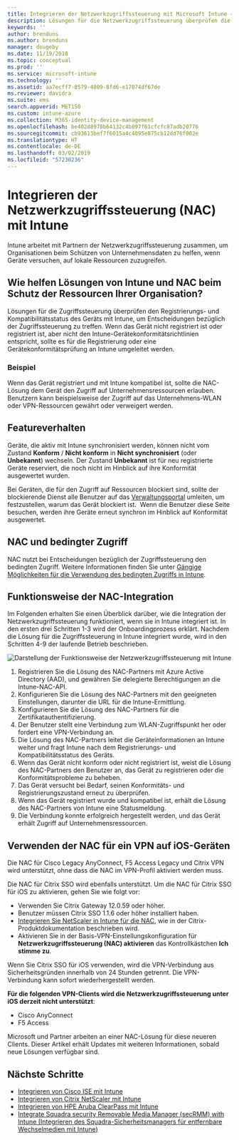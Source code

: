 ```yaml
---
title: Integrieren der Netzwerkzugriffssteuerung mit Microsoft Intune – Azure | Microsoft-Dokumentation
description: Lösungen für die Netzwerkzugriffssteuerung überprüfen die Registrierung und Konformität von Geräten mit Intune. Die Netzwerkzugriffssteuerung umfasst bestimmte Verhalten und arbeitet mit dem bedingten Zugriff zusammen. Weitere Informationen finden Sie in den Integrationsschritten und unter der Liste mit Partnerlösungen.
keywords: ''
author: brenduns
ms.author: brenduns
manager: dougeby
ms.date: 11/19/2018
ms.topic: conceptual
ms.prod: ''
ms.service: microsoft-intune
ms.technology: ''
ms.assetid: aa7ecff7-8579-4009-8fd6-e17074df67de
ms.reviewer: davidra
ms.suite: ems
search.appverid: MET150
ms.custom: intune-azure
ms.collection: M365-identity-device-management
ms.openlocfilehash: be402d8978b64132c4b897f61cfcfc87adb20776
ms.sourcegitcommit: cb93613bef7f6015a4c4095e875cb12dd76f002e
ms.translationtype: HT
ms.contentlocale: de-DE
ms.lasthandoff: 03/02/2019
ms.locfileid: "57230236"
---
```

# <a name="network-access-control-nac-integration-with-intune"></a>Integrieren der Netzwerkzugriffssteuerung (NAC) mit Intune

Intune arbeitet mit Partnern der Netzwerkzugriffssteuerung zusammen, um Organisationen beim Schützen von Unternehmensdaten zu helfen, wenn Geräte versuchen, auf lokale Ressourcen zuzugreifen.

## <a name="how-do-intune-and-nac-solutions-help-protect-your-organization-resources"></a>Wie helfen Lösungen von Intune und NAC beim Schutz der Ressourcen Ihrer Organisation?

Lösungen für die Zugriffssteuerung überprüfen den Registrierungs- und Kompatibilitätsstatus des Geräts mit Intune, um Entscheidungen bezüglich der Zugriffssteuerung zu treffen. Wenn das Gerät nicht registriert ist oder registriert ist, aber nicht den Intune-Gerätekonformitätsrichtlinien entspricht, sollte es für die Registrierung oder eine Gerätekonformitätsprüfung an Intune umgeleitet werden.

### <a name="example"></a>Beispiel

Wenn das Gerät registriert und mit Intune kompatibel ist, sollte die NAC-Lösung dem Gerät den Zugriff auf Unternehmensressourcen erlauben. Benutzern kann beispielsweise der Zugriff auf das Unternehmens-WLAN oder VPN-Ressourcen gewährt oder verweigert werden.

## <a name="feature-behaviors"></a>Featureverhalten

Geräte, die aktiv mit Intune synchronisiert werden, können nicht vom Zustand **Konform** / **Nicht konform** in **Nicht synchronisiert** (oder **Unbekannt**) wechseln. Der Zustand **Unbekannt** ist für neu registrierte Geräte reserviert, die noch nicht im Hinblick auf ihre Konformität ausgewertet wurden.

Bei Geräten, die für den Zugriff auf Ressourcen blockiert sind, sollte der blockierende Dienst alle Benutzer auf das [Verwaltungsportal](https://portal.manage.microsoft.com) umleiten, um festzustellen, warum das Gerät blockiert ist.  Wenn die Benutzer diese Seite besuchen, werden ihre Geräte erneut synchron im Hinblick auf Konformität ausgewertet.

## <a name="nac-and-conditional-access"></a>NAC und bedingter Zugriff

NAC nutzt bei Entscheidungen bezüglich der Zugriffssteuerung den bedingten Zugriff. Weitere Informationen finden Sie unter [Gängige Möglichkeiten für die Verwendung des bedingten Zugriffs in Intune](conditional-access-intune-common-ways-use.md).

## <a name="how-the-nac-integration-works"></a>Funktionsweise der NAC-Integration

Im Folgenden erhalten Sie einen Überblick darüber, wie die Integration der Netzwerkzugriffssteuerung funktioniert, wenn sie in Intune integriert ist. In den ersten drei Schritten 1-3 wird der Onboardingprozess erklärt. Nachdem die Lösung für die Zugriffssteuerung in Intune integriert wurde, wird in den Schritten 4-9 der laufende Betrieb beschrieben.

![Darstellung der Funktionsweise der Netzwerkzugriffssteuerung mit Intune](./media/ca-intune-common-ways-2.png)

1. Registrieren Sie die Lösung des NAC-Partners mit Azure Active Directory (AAD), und gewähren Sie delegierte Berechtigungen an die Intune-NAC-API.
2. Konfigurieren Sie die Lösung des NAC-Partners mit den geeigneten Einstellungen, darunter die URL für die Intune-Ermittlung.
3. Konfigurieren Sie die Lösung des NAC-Partners für die Zertifikatauthentifizierung.
4. Der Benutzer stellt eine Verbindung zum WLAN-Zugriffspunkt her oder fordert eine VPN-Verbindung an.
5. Die Lösung des NAC-Partners leitet die Geräteinformationen an Intune weiter und fragt Intune nach dem Registrierungs- und Kompatibilitätsstatus des Geräts.
6. Wenn das Gerät nicht konform oder nicht registriert ist, weist die Lösung des NAC-Partners den Benutzer an, das Gerät zu registrieren oder die Konformitätsprobleme zu beheben.
7. Das Gerät versucht bei Bedarf, seinen Konformitäts- und Registrierungszustand erneut zu überprüfen.
8. Wenn das Gerät registriert wurde und kompatibel ist, erhält die Lösung des NAC-Partners von Intune eine Statusmeldung.
9. Die Verbindung konnte erfolgreich hergestellt werden, und das Gerät erhält Zugriff auf Unternehmensressourcen.

## <a name="use-nac-for-vpn-on-your-ios-devices"></a>Verwenden der NAC für ein VPN auf iOS-Geräten  
Die NAC für Cisco Legacy AnyConnect, F5 Access Legacy und Citrix VPN wird unterstützt, ohne dass die NAC im VPN-Profil aktiviert werden muss.

Die NAC für Citrix SSO wird ebenfalls unterstützt. Um die NAC für Citrix SSO für iOS zu aktivieren, gehen Sie wie folgt vor:
- Verwenden Sie Citrix Gateway 12.0.59 oder höher.  
- Benutzer müssen Citrix SSO 1.1.6 oder höher installiert haben.
- [Integrieren Sie NetScaler in Intune für die NAC](https://docs.citrix.com/en-us/netscaler-gateway/12/microsoft-intune-integration/configuring-network-access-control-device-check-for-netscaler-gateway-virtual-server-for-single-factor-authentication-deployment.html), wie in der Citrix-Produktdokumentation beschrieben wird.
- Aktivieren Sie in der Basis-VPN-Einstellungskonfiguration für **Netzwerkzugriffssteuerung (NAC) aktivieren** das Kontrollkästchen **Ich stimme zu**.

Wenn Sie Citrix SSO für iOS verwenden, wird die VPN-Verbindung aus Sicherheitsgründen innerhalb von 24 Stunden getrennt. Die VPN-Verbindung kann sofort wiederhergestellt werden.


**Für die folgenden VPN-Clients wird die Netzwerkzugriffssteuerung unter iOS derzeit nicht unterstützt**:
-   Cisco AnyConnect
-   F5 Access

Microsoft und Partner arbeiten an einer NAC-Lösung für diese neueren Clients. Dieser Artikel erhält Updates mit weiteren Informationen, sobald neue Lösungen verfügbar sind. 


## <a name="next-steps"></a>Nächste Schritte

- [Integrieren von Cisco ISE mit Intune](http://www.cisco.com/c/en/us/td/docs/security/ise/2-1/admin_guide/b_ise_admin_guide_21/b_ise_admin_guide_20_chapter_01000.html)
- [Integrieren von Citrix NetScaler mit Intune](http://docs.citrix.com/en-us/netscaler-gateway/12/microsoft-intune-integration/configuring-network-access-control-device-check-for-netscaler-gateway-virtual-server-for-single-factor-authentication-deployment.html)
- [Integrieren von HPE Aruba ClearPass mit Intune](https://support.arubanetworks.com/Documentation/tabid/77/DMXModule/512/Command/Core_Download/Default.aspx?EntryId=31271)
- [Integrate Squadra security Removable Media Manager (secRMM) with Intune (Integrieren des Squadra-Sicherheitsmanagers für entfernbare Wechselmedien mit Intune)](http://www.squadratechnologies.com/StaticContent/ProductDownload/secRMM/9.9.0.0/secRMMIntuneAccessControlSetupGuide.pdf)
